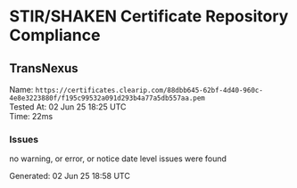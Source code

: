 # STIR/SHAKEN Certificate Repository Compliance

## TransNexus

Name: `https://certificates.clearip.com/88dbb645-62bf-4d40-960c-4e8e3223880f/f195c99532a091d293b4a77a5db557aa.pem`\
Tested At: 02 Jun 25 18:25 UTC\
Time: 22ms

### Issues

no warning, or error, or notice date level issues were found

Generated: 02 Jun 25 18:58 UTC